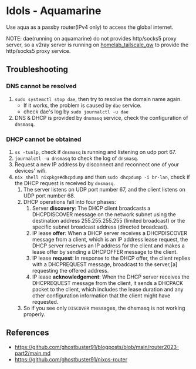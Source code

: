 # Idols - Aquamarine

Use aqua as a passby router(IPv4 only) to access the global internet.

NOTE: dae(running on aquamarine) do not provides http/socks5 proxy server, so a v2ray server is running on [homelab_tailscale_gw](../homelab_tailscale_gw/proxy.nix) to provide the http/socks5 proxy service.

## Troubleshooting

### DNS cannot be resolved

1. `sudo systemctl stop dae`, then try to resolve the domain name again.
   - If it works, the problem is caused by `dae` service.
   - check dae's log by `sudo journalctl -u dae`
1. DNS & DHCP is provided by `dnsmasq` service, check the configuration of `dnsmasq`.

### DHCP cannot be obtained

1. `ss -tunlp`, check if `dnsmasq` is running and listening on udp port 67.
1. `journalctl -u dnsmasq` to check the log of `dnsmasq`.
1. Request a new IP address by disconnect and reconnect one of your devices' wifi.
1. `nix shell nixpkgs#dhcpdump` and then `sudo dhcpdump -i br-lan`, check if the DHCP request is received by `dnsmasq`.
   1. The server listens on UDP port number 67, and the client listens on UDP port number 68.
   1. DHCP operations fall into four phases:
      1. Server **discovery**: The DHCP client broadcasts a DHCPDISCOVER message on the network subnet using the destination address 255.255.255.255 (limited broadcast) or the specific subnet broadcast address (directed broadcast).
      1. IP lease **offer**: When a DHCP server receives a DHCPDISCOVER message from a client, which is an IP address lease request, the DHCP server reserves an IP address for the client and makes a lease offer by sending a DHCPOFFER message to the client.
      1. IP lease **request**: In response to the DHCP offer, the client replies with a DHCPREQUEST message, broadcast to the server,[a] requesting the offered address.
      1. IP lease **acknowledgement**: When the DHCP server receives the DHCPREQUEST message from the client, it sends a DHCPACK packet to the client, which includes the lease duration and any other configuration information that the client might have requested.
   1. So if you see only `DISCOVER` messages, the dhsmasq is not working properly.


## References

- <https://github.com/ghostbuster91/blogposts/blob/main/router2023-part2/main.md>
- <https://github.com/ghostbuster91/nixos-router>


